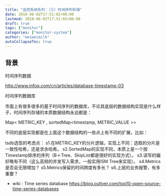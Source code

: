```yaml
---
title: "监控系统系列：（三）时间序列存储"
date: 2018-06-02T17:51:02+08:00
lastmod: 2018-06-02T17:51:02+08:00
draft: true
tags: ["monitor"]
categories: ["monitor-system"]
author: "weiweimilk"
autoCollapseToc: true
---
```



## 背景
时间序列数据


http://www.infoq.com/cn/articles/database-timestamp-03



时间序列数据库

市面上有很多很多的基于时间序列的数据库，不论其底层的数据结构实现是什么样子，时间序列存储的本质数据结构永远都是：
 
Map< METRIC_KEY , sortedMap<timestamp, METRIC_VALUE >>
 
不同的底层实现都是在上面这个数据结构的一些点上有不同的扩展，比如：
 


tsdb选型的考虑点：
s1.在METRIC_KEY的分片逻辑，实现上不同：选取的分片是一致性哈希，还是求余哈希。
s2.SortedMap的实现不同，本质上是一个按Timestamp排序的序列（B＋Tree、SkipList都是很好的实现方式）。
s3.读写的偏好略有不同（这么高频的并发写入需求，一般实用lSM Tree来实现）。
s4.Metrics是否会无限增加？
s5.Metrics保留的时间跨度有多长？
s6.上层的业务报警，有多重要？

* wiki : Time series database
https://blog.outlyer.com/top10-open-source-time-series-databases

